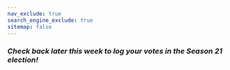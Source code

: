 ```yaml
---
nav_exclude: true
search_engine_exclude: true
sitemap: false
---
```


### ***Check back later this week to log your votes in the Season 21 election!***
